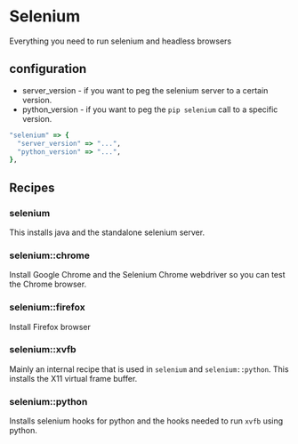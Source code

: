 # Selenium

Everything you need to run selenium and headless browsers


## configuration

* server_version - if you want to peg the selenium server to a certain version.
* python_version - if you want to peg the `pip selenium` call to a specific version.


```ruby
"selenium" => {
  "server_version" => "...",
  "python_version" => "...",
},
```


## Recipes

### selenium

This installs java and the standalone selenium server.


### selenium::chrome

Install Google Chrome and the Selenium Chrome webdriver so you can test the Chrome browser.


### selenium::firefox

Install Firefox browser


### selenium::xvfb

Mainly an internal recipe that is used in `selenium` and `selenium::python`. This installs the X11 virtual frame buffer.

### selenium::python

Installs selenium hooks for python and the hooks needed to run `xvfb` using python.

